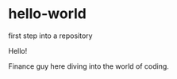 # hello-world
first step into a repository

Hello!

Finance guy here diving into the world of coding. 
